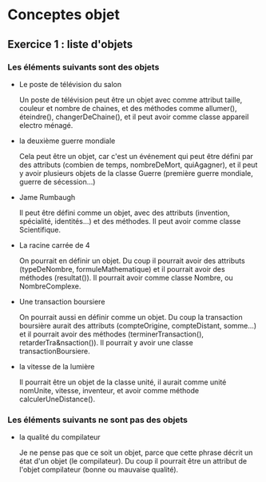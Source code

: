 Conceptes objet
=========================

## Exercice 1 : liste d'objets

### Les éléments suivants sont des objets
- Le poste de télévision du salon

    Un poste de télévision peut être un objet avec comme attribut taille, couleur et nombre de chaines, et des méthodes comme allumer(), éteindre(), changerDeChaine(), et il peut avoir comme classe appareil electro ménagé.

- la deuxième guerre mondiale

    Cela peut être un objet, car c'est un événement qui peut être défini par des attributs (combien de temps, nombreDeMort, quiAgagner), et il peut y avoir plusieurs objets de la classe Guerre (première guerre mondiale, guerre de sécession...)

- Jame Rumbaugh

    Il peut être défini comme un objet, avec des attributs (invention, spécialité, identités...) et des méthodes. Il peut avoir comme classe Scientifique.

- La racine carrée de 4

    On pourrait en définir un objet. Du coup il pourrait avoir des attributs (typeDeNombre, formuleMathematique) et il pourrait avoir des méthodes (resultat()). Il pourrait avoir comme classe Nombre, ou NombreComplexe.

- Une transaction boursiere

    On pourrait aussi en définir comme un objet. Du coup la transaction boursière aurait des attributs (compteOrigine, compteDistant, somme...) et il pourrait avoir des méthodes (terminerTransaction(), retarderTra&nsaction()). Il pourrait y avoir une classe transactionBoursiere.

- la vitesse de la lumière

    Il pourrait être un objet de la classe unité, il aurait comme unité nomUnite, vitesse, inventeur, et avoir comme méthode calculerUneDistance().


### Les éléments suivants ne sont pas des objets
- la qualité du compilateur

    Je ne pense pas que ce soit un objet, parce que cette phrase décrit un état d'un objet (le compilateur). Du coup il pourrait être un attribut de l'objet compilateur (bonne ou mauvaise qualité).